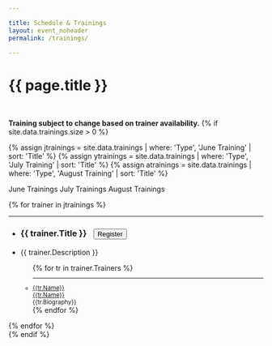 ```yaml
---

title: Schedule & Trainings
layout: event_noheader
permalink: /trainings/

---
```


<link rel="stylesheet" type="text/css" href="/assets/css/training.css">

# {{ page.title }}
<br>

**Training subject to change based on trainer availability.**
{% if site.data.trainings.size > 0 %}

{% assign jtrainings = site.data.trainings | where: 'Type', 'June Training' | sort: 'Title' %}
{% assign ytrainings = site.data.trainings | where: 'Type', 'July Training' | sort: 'Title' %}
{% assign atrainings = site.data.trainings | where: 'Type', 'August Training' | sort: 'Title' %}

<a id='jtrainings' class='active'>June Trainings</a>
<a id='ytrainings' class='inactive'>July Trainings</a>
<a id='atrainings' class='inactive'>August Trainings</a>

<div id='June' style='display:block;'>
{% for trainer in jtrainings %}
<section class="trainer-section" id="{{trainer.SectionId}}">
<hr>
<ul>
<li><h3 class='training-header'>{{ trainer.Title }}<button class="cta-button grey" onclick="location.href='{{trainer.URL}}';" style="margin-left:1em;cursor: pointer;max-width=80px;">Register</button></h3></li>
<li class="training-desc">{{ trainer.Description }}</li>
    <ul>
        {% for tr in trainer.Trainers %}
        <li style="font-size:smaller;"><hr><div class="training-container"><div class="training-image" style="background-image:url('{{tr.Image}}');"></div><div class='trainer-container'><a href="/trainers/#{{tr.TrainerId}}">{{tr.Name}}</a></div></div><div class='trainer-container-mobile'><a href="/trainers/#{{trainer.TrainerId}}">{{tr.Name}}</a></div>{{tr.Biography}}</li>
        {% endfor %}
    </ul>
</ul>
</section>
{% endfor %}
</div>
<div id='July' style='display:none;'>
{% for trainer in ytrainings %}
<section class="trainer-section" id="{{trainer.SectionId}}">
<hr>
<ul>
<li><h3 class='training-header'>{{ trainer.Title }}<button class="cta-button grey" onclick="location.href='{{trainer.URL}}';" style="margin-left:1em;cursor: pointer;max-width=80px;">Register</button></h3></li>
<li class="training-desc">{{ trainer.Description }}</li>
    <ul>
        {% for tr in trainer.Trainers %}
        <li style="font-size:smaller;"><hr><div class="training-container"><div class="training-image" style="background-image:url('{{tr.Image}}');"></div><div class='trainer-container'><a href="/trainers/#{{tr.TrainerId}}">{{tr.Name}}</a></div></div><div class='trainer-container-mobile'><a href="/trainers/#{{trainer.TrainerId}}">{{tr.Name}}</a></div>{{tr.Biography}}</li>
        {% endfor %}
    </ul>
</ul>
</section>
{% endfor %}
</div>
<div id='August' style='display:none;'>
{% for trainer in atrainings %}
<section class="trainer-section" id="{{trainer.SectionId}}">
<hr>
<ul>
<li><h3 class='training-header'>{{ trainer.Title }}<button class="cta-button grey" onclick="location.href='{{trainer.URL}}';" style="margin-left:1em;cursor: pointer;max-width=80px;">Register</button></h3></li>
<li class="training-desc">{{ trainer.Description }}</li>
    <ul>
        {% for tr in trainer.Trainers %}
        <li style="font-size:smaller;"><hr><div class="training-container"><div class="training-image" style="background-image:url('{{tr.Image}}');"></div><div class='trainer-container'><a href="/trainers/#{{tr.TrainerId}}">{{tr.Name}}</a></div></div><div class='trainer-container-mobile'><a href="/trainers/#{{trainer.TrainerId}}">{{tr.Name}}</a></div>{{tr.Biography}}</li>
        {% endfor %}
    </ul>
</ul>
</section>
{% endfor %}
</div>
{% endif %}

<script type="text/javascript">
    $(function(){
        $('#jtrainings').click(function(){
            $('#July').hide();
            $('#August').hide();
            $('#June').show();
            $('#ytrainings').removeClass('active');
            $('#atrainings').removeClass('active');
            $('#jtrainings').addClass('active');
            $('#ytrainings').addClass('inactive');
            $('#atrainings').addClass('inactive');            
            $('#jtrainings').removeClass('inactive');
        });

        $('#ytrainings').click(function(){
            $('#June').hide();
            $('#August').hide();
            $('#July').show();
            $('#jtrainings').removeClass('active');
            $('#atrainings').removeClass('active');
            $('#ytrainings').addClass('active');
            $('#jtrainings').addClass('inactive');
            $('#atrainings').addClass('inactive');            
            $('#ytrainings').removeClass('inactive');
        });
        $('#atrainings').click(function(){
            $('#June').hide();
            $('#July').hide();
            $('#August').show();
            $('#ytrainings').removeClass('active');
            $('#jtrainings').removeClass('active');
            $('#atrainings').addClass('active');
            $('#ytrainings').addClass('inactive');
            $('#jtrainings').addClass('inactive');            
            $('#atrainings').removeClass('inactive');
        });
    });
</script>